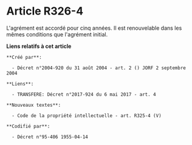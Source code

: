 # Article R326-4

L'agrément est accordé pour cinq années. Il est renouvelable dans les mêmes conditions que l'agrément initial.

**Liens relatifs à cet article**

	**Créé par**:

	  - Décret n°2004-920 du 31 août 2004 - art. 2 () JORF 2 septembre 2004

	**Liens**:

	  - TRANSFERE: Décret n°2017-924 du 6 mai 2017 - art. 4

	**Nouveaux textes**:

	  - Code de la propriété intellectuelle - art. R325-4 (V)

	**Codifié par**:

	  - Décret n°95-406 1955-04-14
